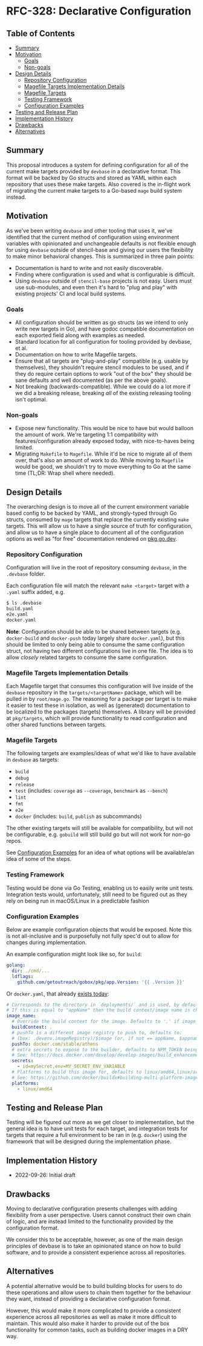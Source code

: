 # RFC-328: Declarative Configuration

## Table of Contents

<!-- toc -->
- [Summary](#summary)
- [Motivation](#motivation)
  - [Goals](#goals)
  - [Non-goals](#non-goals)
- [Design Details](#design-details)
  - [Repository Configuration](#repository-configuration)
  - [Magefile Targets Implementation Details](#magefile-targets-implementation-details)
  - [Magefile Targets](#magefile-targets)
  - [Testing Framework](#testing-framework)
  - [Configuration Examples](#configuration-examples)
- [Testing and Release Plan](#testing-and-release-plan)
- [Implementation History](#implementation-history)
- [Drawbacks](#drawbacks)
- [Alternatives](#alternatives)
<!-- /toc -->

## Summary

This proposal introduces a system for defining configuration for all of the current make targets provided by `devbase` in a declarative format. This format will be backed by Go structs and stored as YAML within each repository that uses these make targets. Also covered is the in-flight work of migrating the current make targets to a Go-based `mage` build system instead.

## Motivation

As we've been writing `devbase` and other tooling that uses it, we've identified that the current method of configuration using environment variables with opinionated and unchangeable defaults is not flexible enough for using `devbase` outside of stencil-base and giving our users the flexibility to make minor behavioral changes. This is summarized in three pain points:

- Documentation is hard to write and not easily discoverable.
- Finding where configuration is used and what is configurable is difficult.
- Using `devbase` outside of `stencil-base` projects is not easy. Users must use sub-modules, and even then it's hard to "plug and play" with existing projects' CI and local build systems.

### Goals

- All configuration should be written as go structs (as we intend to only write new targets in Go), and have godoc compatible documentation on each exported field along with examples as needed.
- Standard location for all configuration for tooling provided by devbase, et al.
- Documentation on how to write Magefile targets.
- Ensure that all targets are "plug-and-play" compatible (e.g. usable by themselves), they shouldn't require stencil modules to be used, and if they do require certain options to work "out of the box" they should be sane defaults and well documented (as per the above goals).
- Not breaking (backwards-compatible). While we could do a lot more if we did a breaking release, breaking _all_ of the existing releasing tooling isn't optimal.

### Non-goals

- Expose new functionality. This would be nice to have but would balloon the amount of work. We're targeting 1:1 compatibility with features/configuration already exposed today, with nice-to-haves being limited.
- Migrating `Makefile` to `Magefile`. While it'd be nice to migrate all of them over, that's also an amount of work to do. While moving to `Magefile` would be good, we shouldn't try to move everything to Go at the same time (TL;DR: Wrap shell where needed).

## Design Details

The overarching design is to move all of the current environment variable based config to be backed by YAML, and strongly-typed through Go structs, consumed by `mage` targets that replace the currently existing `make` targets. This will allow us to have a single source of truth for configuration, and allow us to have a single place to document all of the configuration options as well as "for free" documentation rendered on [pkg.go.dev](https://pkg.go.dev).

### Repository Configuration

Configuration will live in the root of repository consuming `devbase`, in the `.devbase` folder.

Each configuration file will match the relevant `make <target>` target with a `.yaml` suffix added, e.g.

```bash
$ ls .devbase
build.yaml
e2e.yaml
docker.yaml
```

**Note**: Configuration should be able to be shared between targets (e.g. `docker-build` and `docker-push` today largely share `docker.yaml`), but this should be limited to only being able to consume the same configuration struct, not having two different configurations live in one file. The idea is to allow _closely_ related targets to consume the same configuration.

### Magefile Targets Implementation Details

Each Magefile target that consumes this configuration will live inside of the `devbase` repository in the `targets/<targetName>` package, which will be pulled in by `root/mage.go`. The reasoning for a package per target is to make it easier to test these in isolation, as well as (generated) documentation to be localized to the packages (targets) themselves. A library will be provided at `pkg/targets`, which will provide functionality to read configuration and other shared functions between targets.

### Magefile Targets

The following targets are examples/ideas of what we'd like to have available in `devbase` as targets:

- `build`
- `debug`
- `release`
- `test` (includes: `coverage` as `--coverage`, `benchmark` as `--bench`)
- `lint`
- `fmt`
- `e2e`
- `docker` (includes: `build`, `publish` as subcommands)

The other existing targets will still be available for compatibility, but will not be configurable, e.g. `gobuild` will still build go but will not work for non-go repos.

See [Configuration Examples](#configuration-examples) for an idea of what options will be available/an idea of some of the steps.

### Testing Framework

Testing would be done via Go Testing, enabling us to easily write unit tests. Integration tests would, unfortunately, still need to be figured out as they rely on being run in macOS/Linux in a predictable fashion

### Configuration Examples

Below are example configuration objects that would be exposed. Note this is not all-inclusive and is purposefully not fully spec'd out to allow for changes during implementation.

An example configuration might look like so, for `build`:

```yaml
golang:
  dir: ./cmd/...
  ldflags:
    github.com/getoutreach/gobox/pkg/app.Version: '{{ .Version }}'
```

Or `docker.yaml`, that already [exists today](https://github.com/getoutreach/devbase#building-docker-images):

```yaml
# Corresponds to the directory in `deployments/` and is used, by default, as the image name (see special case below).
# If this is equal to "appName" then the build context/image name is changed. See docs.
image_name:
  # Override the build context for the image. Defaults to '.' if image_name == appName, otherwise ./deployments/<image_name>
  buildContext: .
  # pushTo is a different image registry to push to, defaults to:
  # (box: .devenv.imageRegistry)/$image (or, if not == appName, $appname/$image)
  pushTo: docker.com/stable/athens
  # extra secrets to expose to the builder, defaults to NPM_TOKEN being exposed
  # See: https://docs.docker.com/develop/develop-images/build_enhancements/#new-docker-build-secret-information
  secrets:
    - id=mySecret,env=MY_SECRET_ENV_VARIABLE
  # Platforms to build this image for, defaults to linux/amd64,linux/arm64
  # See: https://github.com/docker/buildx#building-multi-platform-images
  platforms:
    - linux/amd64
```

## Testing and Release Plan

Testing will be figured out more as we get closer to implementation, but the general idea is to have unit tests for each target, and integration tests for targets that require a full environment to be ran in (e.g. `docker`) using the framework that will be designed during the implementation phase.

## Implementation History

- 2022-09-26: Initial draft

## Drawbacks

Moving to declarative configuration presents challenges with adding flexibility from a user perspective.
Users cannot construct their own chain of logic, and are instead limited to the functionality provided by
the configuration format.

We consider this to be acceptable, however, as one of the main design principles of devbase is to take an
opinionated stance on how to build software, and to provide a consistent experience across all repositories.

## Alternatives

A potential alternative would be to build building blocks for users to do these operations and allow users
to chain them together for the behaviour they want, instead of providing a declarative configuration format.

However, this would make it more complicated to provide a consistent experience across all repositories as well
as make it more difficult to maintain. This would also make it harder to provide out of the box functionality
for common tasks, such as building docker images in a DRY way.
